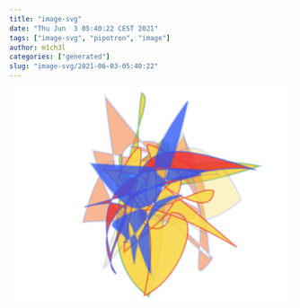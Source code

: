 ```yaml
---
title: "image-svg"
date: "Thu Jun  3 05:40:22 CEST 2021"
tags: ["image-svg", "pipotron", "image"]
author: m1ch3l
categories: ["generated"]
slug: "image-svg/2021-06-03-05:40:22"
---
```


![](image.svg)
